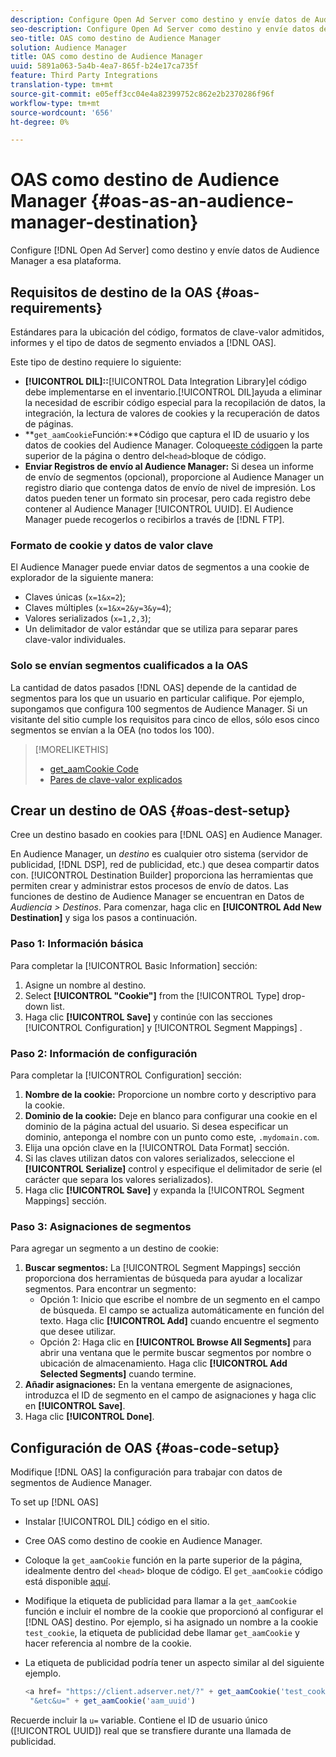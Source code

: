 ```yaml
---
description: Configure Open Ad Server como destino y envíe datos de Audience Manager a esa plataforma.
seo-description: Configure Open Ad Server como destino y envíe datos de Audience Manager a esa plataforma.
seo-title: OAS como destino de Audience Manager
solution: Audience Manager
title: OAS como destino de Audience Manager
uuid: 5891a063-5a4b-4ea7-865f-b24e17ca735f
feature: Third Party Integrations
translation-type: tm+mt
source-git-commit: e05eff3cc04e4a82399752c862e2b2370286f96f
workflow-type: tm+mt
source-wordcount: '656'
ht-degree: 0%

---
```



# OAS como destino de Audience Manager {#oas-as-an-audience-manager-destination}

Configure [!DNL Open Ad Server] como destino y envíe datos de Audience Manager a esa plataforma.

## Requisitos de destino de la OAS {#oas-requirements}

Estándares para la ubicación del código, formatos de clave-valor admitidos, informes y el tipo de datos de segmento enviados a [!DNL OAS].

<!-- aam-oas-requirements.xml -->

Este tipo de destino requiere lo siguiente:

* **[!UICONTROL DIL]::**[!UICONTROL Data Integration Library]el código debe implementarse en el inventario.[!UICONTROL DIL]ayuda a eliminar la necesidad de escribir código especial para la recopilación de datos, la integración, la lectura de valores de cookies y la recuperación de datos de páginas.
* **`get_aamCookie`Función:**Código que captura el ID de usuario y los datos de cookies del Audience Manager. Coloque[este código](../../features/destinations/get-aam-cookie-code.md)en la parte superior de la página o dentro del`<head>`bloque de código.
* **Enviar Registros de envío al Audience Manager:** Si desea un informe de envío de segmentos (opcional), proporcione al Audience Manager un registro diario que contenga datos de envío de nivel de impresión. Los datos pueden tener un formato sin procesar, pero cada registro debe contener al Audience Manager [!UICONTROL UUID]. El Audience Manager puede recogerlos o recibirlos a través de [!DNL FTP].

### Formato de cookie y datos de valor clave

El Audience Manager puede enviar datos de segmentos a una cookie de explorador de la siguiente manera:

* Claves únicas (`x=1&x=2`);
* Claves múltiples (`x=1&x=2&y=3&y=4`);
* Valores serializados (`x=1,2,3`);
* Un delimitador de valor estándar que se utiliza para separar pares clave-valor individuales.

### Solo se envían segmentos cualificados a la OAS

La cantidad de datos pasados [!DNL OAS] depende de la cantidad de segmentos para los que un usuario en particular califique. Por ejemplo, supongamos que configura 100 segmentos de Audience Manager. Si un visitante del sitio cumple los requisitos para cinco de ellos, sólo esos cinco segmentos se envían a la OEA (no todos los 100).

>[!MORELIKETHIS]
>
>* [get_aamCookie Code](../../features/destinations/get-aam-cookie-code.md)
>* [Pares de clave-valor explicados](../../reference/key-value-pairs-explained.md)


## Crear un destino de OAS {#oas-dest-setup}

Cree un destino basado en cookies para [!DNL OAS] en Audience Manager.

<!-- aam-oas-destination-setup.xml -->

En Audience Manager, un *destino* es cualquier otro sistema (servidor de publicidad, [!DNL DSP], red de publicidad, etc.) que desea compartir datos con. [!UICONTROL Destination Builder] proporciona las herramientas que permiten crear y administrar estos procesos de envío de datos. Las funciones de destino de Audience Manager se encuentran en Datos de *Audiencia > Destinos*. Para comenzar, haga clic en **[!UICONTROL Add New Destination]** y siga los pasos a continuación.

### Paso 1: Información básica

Para completar la [!UICONTROL Basic Information] sección:

1. Asigne un nombre al destino.
1. Select **[!UICONTROL "Cookie"]** from the [!UICONTROL Type] drop-down list.
1. Haga clic **[!UICONTROL Save]** y continúe con las secciones [!UICONTROL Configuration] y [!UICONTROL Segment Mappings] .

### Paso 2: Información de configuración

Para completar la [!UICONTROL Configuration] sección:

1. **Nombre de la cookie:** Proporcione un nombre corto y descriptivo para la cookie.
1. **Dominio de la cookie:** Deje en blanco para configurar una cookie en el dominio de la página actual del usuario. Si desea especificar un dominio, anteponga el nombre con un punto como este, `.mydomain.com`.
1. Elija una opción clave en la [!UICONTROL Data Format] sección.
1. Si las claves utilizan datos con valores serializados, seleccione el **[!UICONTROL Serialize]** control y especifique el delimitador de serie (el carácter que separa los valores serializados).
1. Haga clic **[!UICONTROL Save]** y expanda la [!UICONTROL Segment Mappings] sección.

### Paso 3: Asignaciones de segmentos

Para agregar un segmento a un destino de cookie:

1. **Buscar segmentos:** La [!UICONTROL Segment Mappings] sección proporciona dos herramientas de búsqueda para ayudar a localizar segmentos. Para encontrar un segmento:
   * Opción 1: Inicio que escribe el nombre de un segmento en el campo de búsqueda. El campo se actualiza automáticamente en función del texto. Haga clic **[!UICONTROL Add]** cuando encuentre el segmento que desee utilizar.
   * Opción 2: Haga clic en **[!UICONTROL Browse All Segments]** para abrir una ventana que le permite buscar segmentos por nombre o ubicación de almacenamiento. Haga clic **[!UICONTROL Add Selected Segments]** cuando termine.
1. **Añadir asignaciones:** En la ventana emergente de asignaciones, introduzca el ID de segmento en el campo de asignaciones y haga clic en **[!UICONTROL Save]**.
1. Haga clic **[!UICONTROL Done]**.

## Configuración de OAS {#oas-code-setup}

Modifique [!DNL OAS] la configuración para trabajar con datos de segmentos de Audience Manager.

<!-- aam-oas-code.xml -->

To set up [!DNL OAS]

* Instalar [!UICONTROL DIL] código en el sitio.
* Cree OAS como destino de cookie en Audience Manager.
* Coloque la `get_aamCookie` función en la parte superior de la página, idealmente dentro del `<head>` bloque de código. El `get_aamCookie` código está disponible [aquí](../../features/destinations/get-aam-cookie-code.md).
* Modifique la etiqueta de publicidad para llamar a la `get_aamCookie` función e incluir el nombre de la cookie que proporcionó al configurar el [!DNL OAS] destino. Por ejemplo, si ha asignado un nombre a la cookie `test_cookie`, la etiqueta de publicidad debe llamar `get_aamCookie` y hacer referencia al nombre de la cookie.
* La etiqueta de publicidad podría tener un aspecto similar al del siguiente ejemplo.

   ```js
   <a href= "https://client.adserver.net/?" + get_aamCookie('test_cookie') +
    "&etc&u=" + get_aamCookie('aam_uuid')
   ```

Recuerde incluir la `u=` variable. Contiene el ID de usuario único ([!UICONTROL UUID]) real que se transfiere durante una llamada de publicidad.

